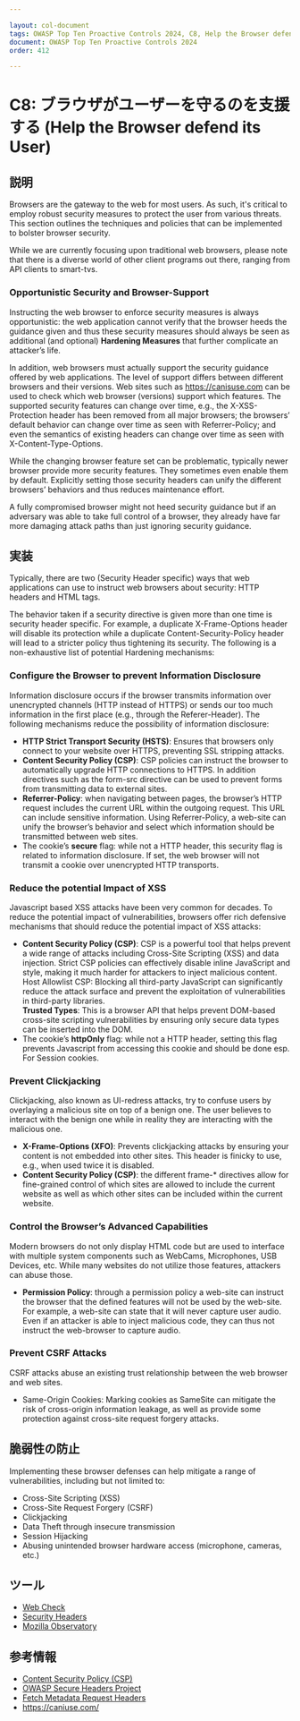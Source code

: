 ```yaml
---

layout: col-document
tags: OWASP Top Ten Proactive Controls 2024, C8, Help the Browser defend its User
document: OWASP Top Ten Proactive Controls 2024
order: 412

---
```


# C8: ブラウザがユーザーを守るのを支援する (Help the Browser defend its User)

## 説明

Browsers are the gateway to the web for most users. As such, it's critical to employ robust security measures to protect the user from various threats. This section outlines the techniques and policies that can be implemented to bolster browser security.

While we are currently focusing upon traditional web browsers, please note that there is a diverse world of other client programs out there, ranging from API clients to smart-tvs.

### Opportunistic Security and Browser-Support

Instructing the web browser to enforce security measures is always opportunistic: the web application cannot verify that the browser heeds the guidance given and thus these security measures should always be seen as additional (and optional) **Hardening Measures** that further complicate an attacker’s life.

In addition, web browsers must actually support the security guidance offered by web applications. The level of support differs between different browsers and their versions. Web sites such as <https://canisuse.com> can be used to check which web browser (versions) support which features. The supported security features can change over time, e.g., the X-XSS-Protection header has been removed from all major browsers; the browsers’ default behavior can change over time as seen with Referrer-Policy; and even the semantics of existing headers can change over time as seen with X-Content-Type-Options.

While the changing browser feature set can be problematic, typically newer browser provide more security features. They sometimes even enable them by default. Explicitly setting those security headers can unify the different browsers’ behaviors and thus reduces maintenance effort.

A fully compromised browser might not heed security guidance but if an adversary was able to take full control of a browser, they already have far more damaging attack paths than just ignoring security guidance.

## 実装

Typically, there are two (Security Header specific) ways that web applications can use to instruct web browsers about security: HTTP headers and HTML tags.

The behavior taken if a security directive is given more than one time is security header specific. For example, a duplicate X-Frame-Options header will disable its protection while a duplicate Content-Security-Policy header will lead to a stricter policy thus tightening its security.
The following is a non-exhaustive list of potential Hardening mechanisms:

### Configure the Browser to prevent Information Disclosure

Information disclosure occurs if the browser transmits information over unencrypted channels (HTTP instead of HTTPS) or sends our too much information in the first place (e.g., through the Referer-Header). The following mechanisms reduce the possibility of information disclosure:
- **HTTP Strict Transport Security (HSTS)**: Ensures that browsers only connect to your website over HTTPS, preventing SSL stripping attacks.
- **Content Security Policy (CSP)**: CSP policies can instruct the browser to automatically upgrade HTTP connections to HTTPS. In addition directives such as the form-src directive can be used to prevent forms from transmitting data to external sites.
- **Referrer-Policy**: when navigating between pages, the browser’s HTTP request includes the current URL within the outgoing request. This URL can include sensitive information. Using Referrer-Policy, a web-site can unify the browser’s behavior and select which information should be transmitted between web sites.
- The cookie’s **secure** flag: while not a HTTP header, this security flag is related to information disclosure. If set, the web browser will not transmit a cookie over unencrypted HTTP transports.

### Reduce the potential Impact of XSS

Javascript based XSS attacks have been very common for decades. To reduce the potential impact of vulnerabilities, browsers offer rich defensive mechanisms that should reduce the potential impact of XSS attacks:
- **Content Security Policy (CSP)**: CSP is a powerful tool that helps prevent a wide range of attacks including Cross-Site Scripting (XSS) and data injection. Strict CSP policies can effectively disable inline JavaScript and style, making it much harder for attackers to inject malicious content.  
    Host Allowlist CSP: Blocking all third-party JavaScript can significantly reduce the attack surface and prevent the exploitation of vulnerabilities in third-party libraries.  
    **Trusted Types**: This is a browser API that helps prevent DOM-based cross-site scripting vulnerabilities by ensuring only secure data types can be inserted into the DOM.
- The cookie’s **httpOnly** flag: while not a HTTP header, setting this flag prevents Javascript from accessing this cookie and should be done esp. For Session cookies.

### Prevent Clickjacking

Clickjacking, also known as UI-redress attacks, try to confuse users by overlaying a malicious site on top of a benign one. The user believes to interact with the benign one while in reality they are interacting with the malicious one.
- **X-Frame-Options (XFO)**: Prevents clickjacking attacks by ensuring your content is not embedded into other sites. This header is finicky to use, e.g., when used twice it is disabled.
- **Content Security Policy (CSP)**: the different frame-\* directives allow for fine-grained control of which sites are allowed to include the current website as well as which other sites can be included within the current website.

### Control the Browser’s Advanced Capabilities

Modern browsers do not only display HTML code but are used to interface with multiple system components such as WebCams, Microphones, USB Devices, etc. While many websites do not utilize those features, attackers can abuse those.
- **Permission Policy**: through a permission policy a web-site can instruct the browser that the defined features will not be used by the web-site. For example, a web-site can state that it will never capture user audio. Even if an attacker is able to inject malicious code, they can thus not instruct the web-browser to capture audio.

### Prevent CSRF Attacks

CSRF attacks abuse an existing trust relationship between the web browser and web sites.
- Same-Origin Cookies: Marking cookies as SameSite can mitigate the risk of cross-origin information leakage, as well as provide some protection against cross-site request forgery attacks.

## 脆弱性の防止

Implementing these browser defenses can help mitigate a range of vulnerabilities, including but not limited to:
- Cross-Site Scripting (XSS)
- Cross-Site Request Forgery (CSRF)
- Clickjacking
- Data Theft through insecure transmission
- Session Hijacking
- Abusing unintended browser hardware access (microphone, cameras, etc.)

## ツール
- [Web Check](https://github.com/Lissy93/web-check)
- [Security Headers](https://securityheaders.com/)
- [Mozilla Observatory](https://observatory.mozilla.org/)

## 参考情報

- [Content Security Policy (CSP)](https://developer.mozilla.org/en-US/docs/Web/HTTP/CSP)
- [OWASP Secure Headers Project](https://owasp.org/www-project-secure-headers/)
- [Fetch Metadata Request Headers](https://www.w3.org/TR/fetch-metadata/)
- <https://caniuse.com/>
